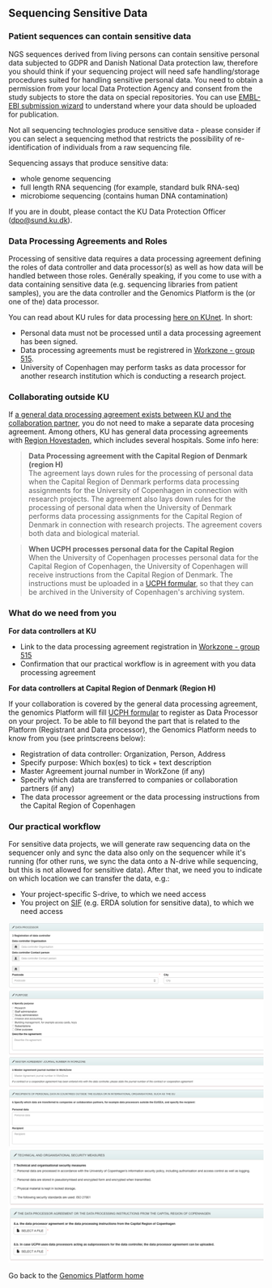 ## Sequencing Sensitive Data

### Patient sequences can contain sensitive data

NGS sequences derived from living persons can contain sensitive personal data subjected to GDPR and Danish National Data protection law, therefore you should think if your sequencing project will need safe handling/storage procedures suited for handling sensitive personal data. You need to obtain a permission from your local Data Protection Agency and consent from the study subjects to store the data on special repositories. You can use [EMBL-EBI submission wizard](https://www.ebi.ac.uk/submission/) to understand where your data should be uploaded for publication.

Not all sequencing technologies produce sensitive data - please consider if you can select a sequencing method that restricts the possibility of re-identification of individuals from a raw sequencing file.

Sequencing assays that produce sensitive data: 

- whole genome sequencing  
- full length RNA sequencing (for example, standard bulk RNA-seq)  
- microbiome sequencing (contains human DNA contamination)  

If you are in doubt, please contact the KU Data Protection Officer (dpo@sund.ku.dk).

### Data Processing Agreements and Roles
Processing of sensitive data requires a data processing agreement defining the roles of data controller and data processor(s) as well as how data will be handled between those roles. Genérally speaking, if you come to use with a data containing sensitive data (e.g. sequencing libraries from patient samples), you are the data controller and the Genomics Platform is the (or one of the) data processor.

You can read about KU rules for data processing [here on KUnet](https://kunet.ku.dk/work-areas/research/data/personal-data/dataprocessors/Pages/default.aspx). In short:
   * Personal data must not be processed until a data processing agreement has been signed.
   * Data processing agreements must be registrered in [Workzone - group 515](https://kuforms.ku.dk/xform/frontend/FormEngine/v2/ShowForm.aspx?alias=FA3027&groupId=2&casefolderid=1&doctype=5&formid=4102).
   * University of Copenhagen may perform tasks as data processor for another research institution which is conducting a research project.

### Collaborating outside KU

If [a general data processing agreement exists between KU and the collaboration partner](https://kunet.ku.dk/work-areas/research/data/personal-data/statistics-denmark/Pages/default.aspx), you do not need to make a separate data procesing agreement. Among others, KU has general data processing agreements with [Region Hovestaden](https://www.regionh.dk/english/about-the-capital-region/facts-about-the-region/Pages/Organisational-chart-for-the-Capital-Region-of-Denmark.aspx), which includes several hospitals. Some info here:
>**Data Processing agreement with the Capital Region of Denmark (region H)**  
>The agreement lays down rules for the processing of personal data when the Capital Region of Denmark performs data processing assignments for the University of Copenhagen in connection with research projects. The agreement also lays down rules for the processing of personal data when the University of Denmark performs data processing assignments for the Capital Region of Denmark in connection with research projects.
The agreement covers both data and biological material. 

>**When UCPH processes personal data for the Capital Region**  
>When the University of Copenhagen processes personal data for the Capital Region of Copenhagen, the University of Copenhagen will receive instructions from the Capital Region of Denmark. The instructions must be uploaded in a [UCPH formular](https://kuforms.ku.dk/xform/frontend/FormEngine/v2/ShowForm.aspx?alias=FA3027&groupId=2&casefolderid=1&doctype=5&formid=4102), so that they can be archived in the University of Copenhagen's archiving system. 
    
### What do we need from you

**For data controllers at KU**
   * Link to the data processing agreement registration in  [Workzone - group 515](https://kuforms.ku.dk/xform/frontend/FormEngine/v2/ShowForm.aspx?alias=FA3027&groupId=2&casefolderid=1&doctype=5&formid=4102)
   * Confirmation that our practical workflow is in agreement with you data processing agreement

**For data controllers at Capital Region of Denmark (Region H)**

If your collaboration is covered by the general data processing agreement, the genomics Platform will fill [UCPH formular](https://kuforms.ku.dk/xform/frontend/FormEngine/v2/ShowForm.aspx?alias=FA3027&groupId=2&casefolderid=1&doctype=5&formid=4102) to register as Data Processor on your project. To be able to fill beyond the part that is related to the Platform (Registrant and Data processor), the Genomics Platform needs to know from you (see printscreens below):
   * Registration of data controller: Organization, Person, Address
   * Specify purpose: Which box(es) to tick + text description
   * Master Agreement journal number in WorkZone (if any)
   * Specify which data are transferred to companies or collaboration partners (if any)
   * The data processor agreement or the data processing instructions from the Capital Region of Copenhagen

### Our practical workflow
For sensitive data projects, we will generate raw sequencing data on the sequencer only and sync the data also only on the sequencer while it's running (for other runs, we sync the data onto a N-drive while sequencing, but this is not allowed for sensitive data). After that, we need you to indicate on which location we can transfer the data, e.g.:
   * Your project-specific S-drive, to which we need access
   * You project on [SIF](https://sif.ku.dk) (e.g. ERDA solution for sensitive data), to which we need access

![Form1](./images/Workzone-group515-Form1.png)
![Form2](./images/Workzone-group515-Form2.png)

Go back to the [Genomics Platform home](https://sundgenomics.github.io)
